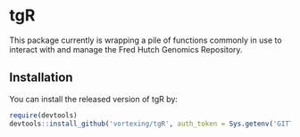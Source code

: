 # tgR

This package currently is wrapping a pile of functions commonly in use to interact with and manage the Fred Hutch Genomics Repository.  

## Installation

You can install the released version of tgR by:

```r
require(devtools)
devtools::install_github('vortexing/tgR', auth_token = Sys.getenv('GITTOKEN'))
```

